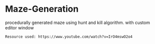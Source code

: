 # Maze-Generation
 procedurally generated maze using hunt and kill algorithm.
    with custom editor window 

    Resource used: https://www.youtube.com/watch?v=IrO4mswO2o4

